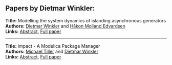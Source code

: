 <h2>Papers by Dietmar Winkler:</h2>
<p>
<b>Title:</b> Modelling the system dynamics of islanding asynchronous generators<br />
<b>Authors:</b> <a href="../authors/author_340.html">Dietmar Winkler</a> and <a href="../authors/author_82.html">Håkon Molland Edvardsen</a><br />
<b>Links:</b> <a href="../abstracts/abstract_102.pdf">Abstract</a>, <a href="../submissions/ECP14096969_WinklerEdvardsen.pdf">Full paper</a>
</p>
<hr />
<p>
<b>Title:</b> impact - A Modelica Package Manager<br />
<b>Authors:</b> <a href="../authors/author_308.html">Michael Tiller</a> and <a href="../authors/author_340.html">Dietmar Winkler</a><br />
<b>Links:</b> <a href="../abstracts/abstract_58.pdf">Abstract</a>, <a href="../submissions/ECP14096543_TillerWinkler.pdf">Full paper</a>
</p>